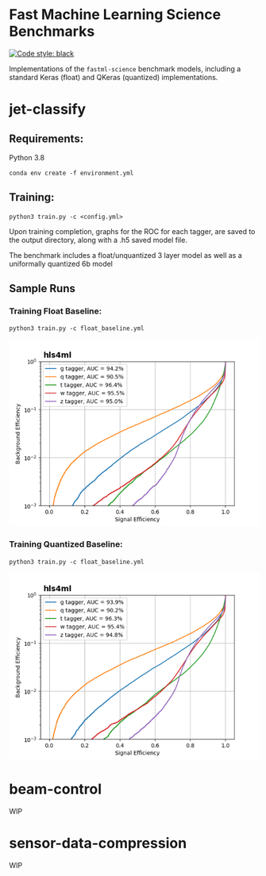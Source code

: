 # Fast Machine Learning Science Benchmarks
[![Code style: black](https://img.shields.io/badge/code%20style-black-000000.svg)](https://github.com/psf/black)

Implementations of the `fastml-science` benchmark models, including a standard Keras (float) and QKeras (quantized) implementations.

# jet-classify

## Requirements:
Python 3.8

```
conda env create -f environment.yml
```

## Training:

```
python3 train.py -c <config.yml>
```

Upon training completion, graphs for the ROC for each tagger, are saved to the output directory, along with a .h5 saved model file. 

The benchmark includes a float/unquantized 3 layer model as well as a uniformally quantized 6b model

## Sample Runs

### Training Float Baseline:

```
python3 train.py -c float_baseline.yml
```
![Alt text](jet-classify/model/float_baseline/keras_roc_curve.png?raw=true "Float Baseline ROC Curve")

### Training Quantized Baseline:

```
python3 train.py -c float_baseline.yml
```
![Alt text](jet-classify/model/quantized_baseline/keras_roc_curve.png?raw=true "Quantized Baseline ROC Curve")

# beam-control
WIP

# sensor-data-compression
WIP
